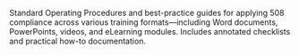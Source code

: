 Standard Operating Procedures and best-practice guides for applying 508 compliance across various training formats—including Word documents, PowerPoints, videos, and eLearning modules. Includes annotated checklists and practical how-to documentation.
